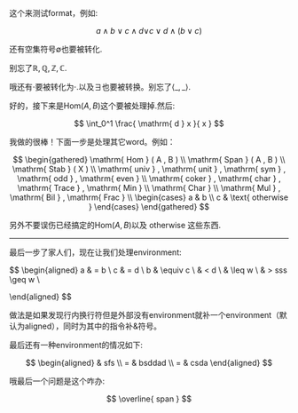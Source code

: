 这个来测试format，例如:

$$
a \land b \lor c \land d{ \lor c \lor d } \land ( b \lor c )
$$

还有空集符号$\emptyset$也要被转化.

别忘了$\mathbb{ R } , \mathbb{ Q } , \mathbb{ Z } , \mathbb{ C }$.

哦还有$\cdot$要被转化为$\cdot$.以及$\exists$也要被转换。别忘了$\langle \_ , \_ \rangle$.

好的，接下来是$\mathrm{ Hom } ( A , B )$这个要被处理掉.然后:

$$
\int_0^1 \frac{ \mathrm{ d } x }{ x }
$$

我做的很棒！下面一步是处理其它word。例如：

$$
\begin{gathered}
\mathrm{ Hom } ( A , B ) \\
\mathrm{ Span } ( A , B ) \\
\mathrm{ Stab } ( X ) \\
\mathrm{ univ } , \mathrm{ unit } , \mathrm{ sym } , \mathrm{ odd } , \mathrm{ even } \\
\mathrm{ coker } , \mathrm{ char } , \mathrm{ Trace } , \mathrm{ Min } \\
\mathrm{ Char } \\
\mathrm{ Mul } , \mathrm{ Bil } , \mathrm{ Frac } \\
\begin{cases}
a & b \\
c & \text{ otherwise }
\end{cases}
\end{gathered}
$$

另外不要误伤已经搞定的$\mathrm{ Hom } ( A , B )$以及$\text{ otherwise }$这些东西.

---

最后一步了家人们，现在让我们处理environment:

$$
\begin{aligned}
a & = b \\
c & = d \\
b & \equiv c \\
& < d \\
& \leq w \\
& > sss \geq w \\

\end{aligned}
$$

做法是如果发现行内换行符但是外部没有environment就补一个environment（默认为aligned），同时为其中的指令补$\&$符号。

最后还有一种environment的情况如下:

$$
\begin{aligned}
& sfs \\
= & bsddad \\
= & csda
\end{aligned}
$$

哦最后一个问题是这个咋办:

$$
\overline{ span }
$$

